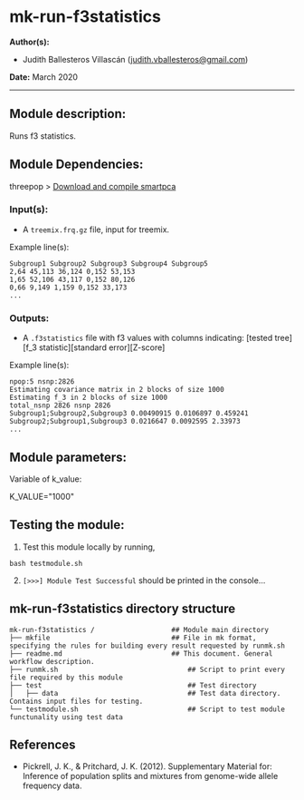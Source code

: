 # mk-run-f3statistics
**Author(s):**

* Judith Ballesteros Villascán (judith.vballesteros@gmail.com)

**Date:** March 2020 

---

## Module description:
Runs f3 statistics.

## Module Dependencies:
threepop >
[Download and compile smartpca](https://bitbucket.org/nygcresearch/treemix/downloads/)

### Input(s):

* A `treemix.frq.gz` file, input for treemix.

Example line(s):

```
Subgroup1 Subgroup2 Subgroup3 Subgroup4 Subgroup5 
2,64 45,113 36,124 0,152 53,153 
1,65 52,106 43,117 0,152 80,126 
0,66 9,149 1,159 0,152 33,173
...
```

### Outputs:

* A `.f3statistics` file with f3 values with columns indicating:
[tested tree][f_3 statistic][standard error][Z-score]

Example line(s):

```
npop:5 nsnp:2826
Estimating covariance matrix in 2 blocks of size 1000
Estimating f_3 in 2 blocks of size 1000
total_nsnp 2826 nsnp 2826
Subgroup1;Subgroup2,Subgroup3 0.00490915 0.0106897 0.459241
Subgroup2;Subgroup1,Subgroup3 0.0216647 0.0092595 2.33973
...
```

## Module parameters:
Variable of k_value:

K_VALUE="1000"

## Testing the module:

1. Test this module locally by running,
```
bash testmodule.sh
```

2. `[>>>] Module Test Successful` should be printed in the console...

## mk-run-f3statistics directory structure

````
mk-run-f3statistics /				    ## Module main directory
├── mkfile						   		## File in mk format, specifying the rules for building every result requested by runmk.sh
├── readme.md							## This document. General workflow description.
├── runmk.sh								## Script to print every file required by this module
├── test									## Test directory
│   ├── data								## Test data directory. Contains input files for testing.
└── testmodule.sh							## Script to test module functunality using test data
````
## References
* Pickrell, J. K., & Pritchard, J. K. (2012). Supplementary Material for: Inference of population splits and mixtures from genome-wide allele frequency data.

